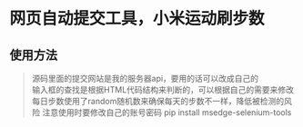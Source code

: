 # 网页自动提交工具，小米运动刷步数
## 使用方法
>源码里面的提交网站是我的服务器api，要用的话可以改成自己的  
>输入框的查找是根据HTML代码结构来判断的，可以根据自己的需要来修改  
>每日步数使用了random随机数来确保每天的步数不一样，降低被检测的风险 
>注意使用时要修改自己的账号密码 
>pip install msedge-selenium-tools
